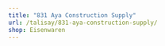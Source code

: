 ```yaml
---
title: "831 Aya Construction Supply"
url: /talisay/831-aya-construction-supply/
shop: Eisenwaren
---
```

